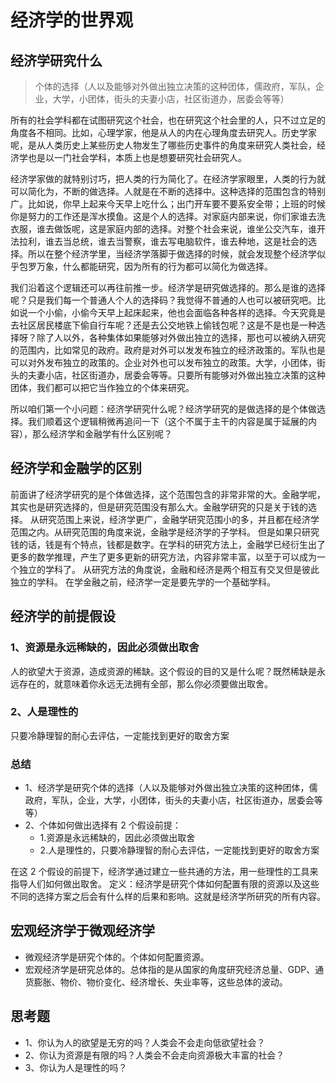 # 经济学的世界观

## 经济学研究什么

> 个体的选择（人以及能够对外做出独立决策的这种团体，儒政府，军队，企业，大学，小团体，街头的夫妻小店，社区街道办，居委会等等）

所有的社会学科都在试图研究这个社会，也在研究这个社会里的人，只不过立足的角度各不相同。比如，心理学家，他是从人的内在心理角度去研究人。历史学家呢，是从人类历史上某些历史人物发生了哪些历史事件的角度来研究人类社会，经济学也是以一门社会学科，本质上也是想要研究社会研究人。

经济学家做的就特别讨巧，把人类的行为简化了。在经济学家眼里，人类的行为就可以简化为，不断的做选择。人就是在不断的选择中。这种选择的范围包含的特别广。比如说，你早上起来今天早上吃什么；出门开车要不要系安全带；上班的时候你是努力的工作还是浑水摸鱼。这是个人的选择。对家庭内部来说，你们家谁去洗衣服，谁去做饭呢，这是家庭内部的选择。对整个社会来说，谁坐公交汽车，谁开法拉利，谁去当总统，谁去当警察，谁去写电脑软件，谁去种地，这是社会的选择。所以在整个经济学里，当经济学落脚于做选择的时候，就会发现整个经济学似乎包罗万象，什么都能研究，因为所有的行为都可以简化为做选择。

我们沿着这个逻辑还可以再往前推一步。经济学是研究做选择的。那么是谁的选择呢？只是我们每一个普通人个人的选择码？我觉得不普通的人也可以被研究吧。比如说一个小偷，小偷今天早上起床起来，他也会面临各种各样的选择。今天究竟是去社区居民楼底下偷自行车呢？还是去公交地铁上偷钱包呢？这是不是也是一种选择呀？除了人以外，各种集体如果能够对外做出独立的选择，那也可以被纳入研究的范围内，比如常见的政府。政府是对外可以发发布独立的经济政策的。军队也是可以对外发布独立的政策的。企业对外也可以发布独立的政策。大学，小团体，街头的夫妻小店，社区街道办，居委会等等。只要所有能够对外做出独立决策的这种团体，我们都可以把它当作独立的个体来研究。

所以咱们第一个小问题：经济学研究什么呢？经济学研究的是做选择的是个体做选择。我们顺着这个逻辑稍微再追问一下（这个不属于主干的内容是属于延展的内容），那么经济学和金融学有什么区别呢？

## 经济学和金融学的区别

前面讲了经济学研究的是个体做选择，这个范围包含的非常非常的大。金融学呢，其实也是研究选择的，但是研究范围没有那么大。金融学研究的只是关于钱的选择。
从研究范围上来说，经济学更广，金融学研究范围小的多，并且都在经济学范围之内。从研究范围的角度来说，金融学是经济学的子学科。
但是如果只研究钱的话，钱是有个特点，钱都是数字。在学科的研究方法上，金融学已经衍生出了更多的数学推理，产生了更多更新的研究方法，内容非常丰富，以至于可以成为一个独立的学科了。
从研究方法的角度说，金融和经济是两个相互有交叉但是彼此独立的学科。
在学金融之前，经济学一定是要先学的一个基础学科。

## 经济学的前提假设

### 1、资源是永远稀缺的，因此必须做出取舍

人的欲望大于资源，造成资源的稀缺。这个假设的目的又是什么呢？既然稀缺是永远存在的，就意味着你永远无法拥有全部，那么你必须要做出取舍。

### 2、人是理性的

只要冷静理智的耐心去评估，一定能找到更好的取舍方案

### 总结

- 1、经济学是研究个体的选择（人以及能够对外做出独立决策的这种团体，儒政府，军队，企业，大学，小团体，街头的夫妻小店，社区街道办，居委会等等）
- 2、个体如何做出选择有 2 个假设前提：
  - 1.资源是永远稀缺的，因此必须做出取舍
  - 2.人是理性的，只要冷静理智的耐心去评估，一定能找到更好的取舍方案

在这 2 个假设的前提下，经济学通过建立一些共通的方法，用一些理性的工具来指导人们如何做出取舍。
定义：经济学是研究个体如何配置有限的资源以及这些不同的选择方案之后会有什么样的后果和影响。这就是经济学所研究的所有内容。

## 宏观经济学于微观经济学

- 微观经济学是研究个体的。个体如何配置资源。
- 宏观经济学是研究总体的。总体指的是从国家的角度研究经济总量、GDP、通货膨胀、物价、物价变化、经济增长、失业率等，这些总体的波动。

## 思考题

- 1、你认为人的欲望是无穷的吗？人类会不会走向低欲望社会？
- 2、你认为资源是有限的吗？人类会不会走向资源极大丰富的社会？
- 3、你认为人是理性的吗？
